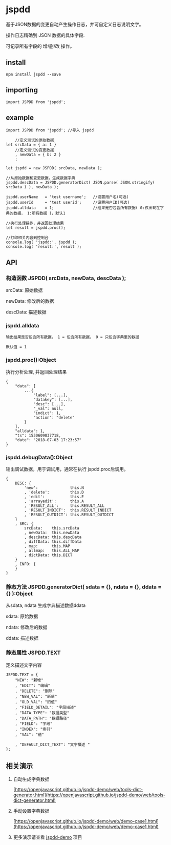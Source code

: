 # jspdd
基于JSON数据的变更自动产生操作日志，并可自定义日志说明文字。

操作日志精确到 JSON 数据的具体字段.

可记录所有字段的 增/删/改 操作。

## install
    npm install jspdd --save

## importing

    import JSPDD from 'jspdd';
    
## example
    import JSPDD from 'jspdd'; //导入 jspdd

        //定义测试的原始数据
    let srcData = { a: 1 }      
        //定义测试的变更数据
        , newData = { b: 2 }
        ;

    let jspdd = new JSPDD( srcData, newData );

    //从原始数据和变更数据，生成数据字典
    jspdd.descData = JSPDD.generatorDict( JSON.parse( JSON.stringify( srcData ) ), newData );

    jspdd.userName   = 'test username';   //设置用户名(可选)
    jspdd.userId     = 'test userid';     //设置用户ID(可选) 
    jspdd.alldata    = 1;                 //结果是否包含所有数据( 0:仅出现在字典的数据， 1:所有数据 )，默认1

    //执行处理操作，并返回处理结果
    let result = jspdd.proc();

    //打印相关内容到控制台
    console.log( 'jspdd:', jspdd );     
    console.log( 'result:', result );
    
## API

### 构造函数 JSPDD( srcData, newData, descData );
srcData:    原始数据

newData:    修改后的数据

descData:   描述数据

### jspdd.alldata
    输出结果是否包含所有数据， 1 = 包含所有数据， 0 = 只包含字典里的数据
    
    默认值 = 1

### jspdd.proc():Object
执行分析处理, 并返回处理结果

    {
        "data": [
            ...{
                "label": [...],
                "datakey": [...],
                "desc": [...],
                "_val": null,
                "indict": 1,
                "action": "delete"
            }
        ],
        "alldata": 1,
        "ts": 1530609837718,
        "date": "2018-07-03 17:23:57"
    }
    
### jspdd.debugData():Object
输出调试数据，用于调试用，通常在执行 jspdd.proc后调用。

    {
        DESC: {
            'new':              this.N
            , 'delete':         this.D
            , 'edit':           this.E
            , 'arrayedit':      this.A
            , 'RESULT_ALL':     this.RESULT_ALL
            , 'RESULT_INDICT':  this.RESULT_INDICT
            , 'RESULT_OUTDICT': this.RESULT_OUTDICT
        }
        , SRC: {
            srcData:    this.srcData
            , newData:  this.newData
            , descData: this.descData
            , diffData: this.diffData
            , map:      this.MAP
            , allmap:   this.ALL_MAP
            , dictData: this.DICT
        }
        , INFO: {
        }
    }

### 静态方法 JSPDD.generatorDict( sdata = {}, ndata = {}, ddata = {} ):Object
从sdata, ndata 生成字典描述数据ddata

sdata:    原始数据

ndata:    修改后的数据

ddata:   描述数据

### 静态属性 JSPDD.TEXT 
定义描述文字内容 

    JSPDD.TEXT = {
        "NEW": "新增"
        , "EDIT": "编辑"
        , "DELETE": "删除"
        , "NEW_VAL": "新值"
        , "OLD_VAL": "旧值"
        , "FIELD_DETAIL": "字段描述"
        , "DATA_TYPE": "数据类型"
        , "DATA_PATH": "数据路径"
        , "FIELD": "字段"
        , "INDEX": "索引"
        , "VAL": "值"

        , "DEFAULT_DICT_TEXT": "文字描述 "
    };

## 相关演示

  1. 自动生成字典数据

      [https://openjavascript.github.io/jspdd-demo/web/tools-dict-generator.html](https://openjavascript.github.io/jspdd-demo/web/tools-dict-generator.html)
  1. 手动设置字典数据

      [https://openjavascript.github.io/jspdd-demo/web/demo-case1.html](https://openjavascript.github.io/jspdd-demo/web/demo-case1.html)

  1. 更多演示请查看 [jspdd-demo](https://github.com/openjavascript/jspdd-demo) 项目

